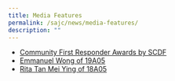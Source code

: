 ```yaml
---
title: Media Features
permalink: /sajc/news/media-features/
description: ""
---
```

<ul>
<li><a href="/sajc/news/media-features/community-first-responder-awards-by-scdf" target="_blank" rel="noopener">Community First Responder Awards by SCDF</a></li>
<li><a href="/sajc/news/media-features/emmanuel-wong-of-19a05" target="_blank" rel="noopener">Emmanuel Wong of 19A05</a></li>
<li><a href="/sajc/news/media-features/rita-tan-mei-ying-of-18a05" target="_blank" rel="noopener">Rita Tan Mei Ying of 18A05</a></li>
</ul>